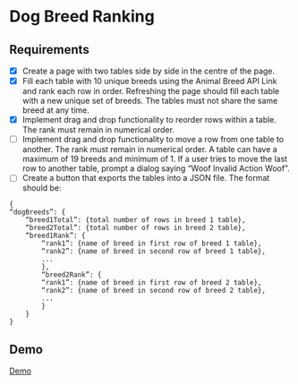 # Dog Breed Ranking

## Requirements

- [x] Create a page with two tables side by side in the centre of the page.
- [x] Fill each table with 10 unique breeds using the Animal Breed API Link and rank each
      row in order. Refreshing the page should fill each table with a new unique set of breeds.
      The tables must not share the same breed at any time.
- [x] Implement drag and drop functionality to reorder rows within a table. The rank must
      remain in numerical order.
- [ ] Implement drag and drop functionality to move a row from one table to another. The rank
      must remain in numerical order. A table can have a maximum of 19 breeds and
      minimum of 1. If a user tries to move the last row to another table, prompt a dialog
      saying “Woof Invalid Action Woof”.
- [ ] Create a button that exports the tables into a JSON file. The format should be:

```
{
“dogBreeds”: {
    “breed1Total”: {total number of rows in breed 1 table},
    “breed2Total”: {total number of rows in breed 2 table},
    “breed1Rank”: {
        “rank1”: {name of breed in first row of breed 1 table},
        “rank2”: {name of breed in second row of breed 1 table},
        ...
        },
        “breed2Rank”: {
        “rank1”: {name of breed in first row of breed 2 table},
        “rank2”: {name of breed in second row of breed 2 table},
        ...
        }
    }
}
```

## Demo

[Demo](https://dog-breed-ranking.netlify.app/)
